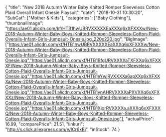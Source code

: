 {
	"title": "New 2018 Autumn Winter Baby Knitted Romper Sleeveless Cotton Plaid Overall Infant Onesie Playsuit",
	"date": "2018-10-31 10:30:20",
	"SubCat": ["Mother & Kids"],
	"categories": ["Baby Clothing"],
	"thumbnailImage": "https://ae01.alicdn.com/kf/HTB1hwUBRVXXXXXEaXXXq6xXFXXXw/New-2018-Autumn-Winter-Baby-Boys-Knitted-Romper-Sleeveless-Cotton-Plaid-Overalls-Infant-Girls-Jumpsuit-Onesie.jpg_220x220.jpg",
	"BigImage": ["https://ae01.alicdn.com/kf/HTB1hwUBRVXXXXXEaXXXq6xXFXXXw/New-2018-Autumn-Winter-Baby-Boys-Knitted-Romper-Sleeveless-Cotton-Plaid-Overalls-Infant-Girls-Jumpsuit-Onesie.jpg","https://ae01.alicdn.com/kf/HTB1BfgURVXXXXaTXFXXq6xXFXXXF/New-2018-Autumn-Winter-Baby-Boys-Knitted-Romper-Sleeveless-Cotton-Plaid-Overalls-Infant-Girls-Jumpsuit-Onesie.jpg","https://ae01.alicdn.com/kf/HTB1eYwjRVXXXXa6apXXq6xXFXXXa/New-2018-Autumn-Winter-Baby-Boys-Knitted-Romper-Sleeveless-Cotton-Plaid-Overalls-Infant-Girls-Jumpsuit-Onesie.jpg","https://ae01.alicdn.com/kf/HTB1ynAHRVXXXXaPXVXXq6xXFXXXz/New-2018-Autumn-Winter-Baby-Boys-Knitted-Romper-Sleeveless-Cotton-Plaid-Overalls-Infant-Girls-Jumpsuit-Onesie.jpg","https://ae01.alicdn.com/kf/HTB1XjorRVXXXXa.aXXXq6xXFXXXQ/New-2018-Autumn-Winter-Baby-Boys-Knitted-Romper-Sleeveless-Cotton-Plaid-Overalls-Infant-Girls-Jumpsuit-Onesie.jpg"],
	"actualPrice": 16.99,
	"comparePrice": 21.51,
	"linkurl": "http://s.click.aliexpress.com/e/ICr6xBi",
	"inStock": 74
}
